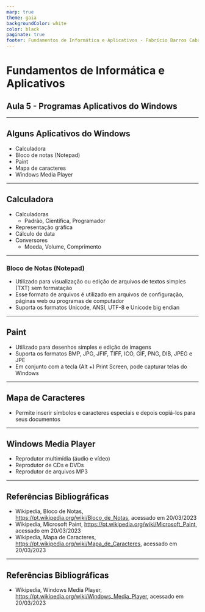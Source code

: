 ```yaml
---
marp: true
theme: gaia
backgroundColor: white
color: black
paginate: true
footer: Fundamentos de Informática e Aplicativos - Fabrício Barros Cabral <<fabricio.cabral@ead.ifpe.edu.br>>
---
```

<style>
img[alt~="center"] {
    display: block;
    margin: 0 auto;
}
</style>

<!-- _paginate: false -->
# **Fundamentos de Informática e Aplicativos**

## Aula 5 - Programas Aplicativos do Windows

---

## Alguns Aplicativos do Windows

- Calculadora
- Bloco de notas (Notepad)
- Paint
- Mapa de caracteres
- Windows Media Player

---

## Calculadora

- Calculadoras
  - Padrão, Científica, Programador
- Representação gráfica
- Cálculo de data
- Conversores
  - Moeda, Volume, Comprimento

---

### Bloco de Notas (Notepad)

- Utilizado para visualização ou edição de arquivos de textos simples (TXT) sem formatação
- Esse formato de arquivos é utilizado em arquivos de configuração, páginas web ou programas de computador
- Suporta os formatos Unicode, ANSI, UTF-8 e Unicode big endian

---

## Paint

- Utilizado para desenhos simples e edição de imagens
- Suporta os formatos BMP, JPG, JFIF, TIFF, ICO, GIF, PNG, DIB, JPEG e JPE
- Em conjunto com a tecla (Alt +) Print Screen, pode capturar telas do Windows

---

## Mapa de Caracteres

- Permite inserir símbolos e caracteres especiais e depois copiá-los para seus documentos

---

## Windows Media Player

- Reprodutor multimídia (áudio e vídeo)
- Reprodutor de CDs e DVDs
- Reprodutor de arquivos MP3

---

## Referências Bibliográficas

- Wikipedia, Bloco de Notas, https://pt.wikipedia.org/wiki/Bloco_de_Notas, acessado em 20/03/2023
- Wikipedia, Microsoft Paint, https://pt.wikipedia.org/wiki/Microsoft_Paint, acessado em 20/03/2023
- Wikipedia, Mapa de Caracteres, https://pt.wikipedia.org/wiki/Mapa_de_Caracteres, acessado em 20/03/2023


---

## Referências Bibliográficas

- Wikipedia, Windows Media Player, https://pt.wikipedia.org/wiki/Windows_Media_Player, acessado em 20/03/2023
